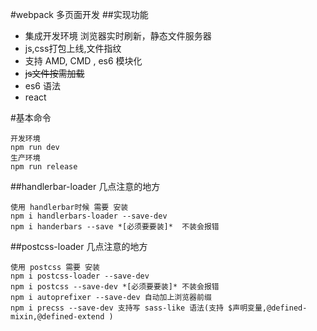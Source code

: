#webpack 多页面开发
##实现功能
+ 集成开发环境 浏览器实时刷新，静态文件服务器
+ js,css打包上线,文件指纹
+ 支持 AMD, CMD , es6 模块化
+ ~~js文件按需加载~~
+ es6 语法
+ react

#基本命令

```
开发环境
npm run dev
生产环境
npm run release
```
##handlerbar-loader 几点注意的地方
```
使用 handlerbar时候 需要 安装
npm i handlerbars-loader --save-dev
npm i handerbars --save *[必须要要装]*  不装会报错
```
##postcss-loader 几点注意的地方
```
使用 postcss 需要 安装
npm i postcss-loader --save-dev
npm i postcss --save-dev *[必须要要装]* 不装会报错
npm i autoprefixer --save-dev 自动加上浏览器前缀
npm i precss --save-dev 支持写 sass-like 语法(支持 $声明变量,@defined-mixin,@defined-extend )
```
